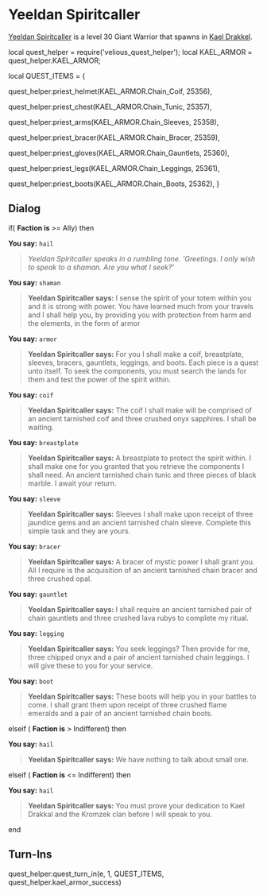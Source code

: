 # Yeeldan Spiritcaller



[Yeeldan Spiritcaller](/npc/113184) is a level 30 Giant Warrior that spawns in [Kael Drakkel](/zone/113).



local quest_helper = require('velious_quest_helper');
local KAEL_ARMOR = quest_helper.KAEL_ARMOR;

local QUEST_ITEMS = {

quest_helper:priest_helmet(KAEL_ARMOR.Chain_Coif, 25356), 

quest_helper:priest_chest(KAEL_ARMOR.Chain_Tunic, 25357), 

quest_helper:priest_arms(KAEL_ARMOR.Chain_Sleeves, 25358), 

quest_helper:priest_bracer(KAEL_ARMOR.Chain_Bracer, 25359), 

quest_helper:priest_gloves(KAEL_ARMOR.Chain_Gauntlets, 25360), 

quest_helper:priest_legs(KAEL_ARMOR.Chain_Leggings, 25361), 

quest_helper:priest_boots(KAEL_ARMOR.Chain_Boots, 25362), 
}



## Dialog

if( **Faction is** >= Ally) then 


**You say:** `hail`




>*Yeeldan Spiritcaller speaks in a rumbling tone. 'Greetings. I only wish to speak to a shaman. Are you what I seek?'*


**You say:** `shaman`




>**Yeeldan Spiritcaller says:** I sense the spirit of your totem within you and it is strong with power. You have learned much from your travels and I shall help you, by providing you with protection from harm and the elements, in the form of armor


**You say:** `armor`




>**Yeeldan Spiritcaller says:** For you I shall make a coif, breastplate, sleeves, bracers, gauntlets, leggings, and boots. Each piece is a quest unto itself. To seek the components, you must search the lands for them and test the power of the spirit within.


**You say:** `coif`




>**Yeeldan Spiritcaller says:** The coif I shall make will be comprised of an ancient tarnished coif and three crushed onyx sapphires. I shall be waiting.


**You say:** `breastplate`




>**Yeeldan Spiritcaller says:** A breastplate to protect the spirit within. I shall make one for you granted that you retrieve the components I shall need. An ancient tarnished chain tunic and three pieces of black marble. I await your return.


**You say:** `sleeve`




>**Yeeldan Spiritcaller says:** Sleeves I shall make upon receipt of three jaundice gems and an ancient tarnished chain sleeve. Complete this simple task and they are yours.


**You say:** `bracer`




>**Yeeldan Spiritcaller says:** A bracer of mystic power I shall grant you. All I require is the acquisition of an ancient tarnished chain bracer and three crushed opal.


**You say:** `gauntlet`




>**Yeeldan Spiritcaller says:** I shall require an ancient tarnished pair of chain gauntlets and three crushed lava rubys to complete my ritual.


**You say:** `legging`




>**Yeeldan Spiritcaller says:** You seek leggings? Then provide for me, three chipped onyx and a pair of ancient tarnished chain leggings. I will give these to you for your service.


**You say:** `boot`




>**Yeeldan Spiritcaller says:** These boots will help you in your battles to come. I shall grant them upon receipt of three crushed flame emeralds and a pair of an ancient tarnished chain boots.


elseif ( **Faction is** > Indifferent) then 


**You say:** `hail`




>**Yeeldan Spiritcaller says:** We have nothing to talk about small one.


elseif ( **Faction is** <= Indifferent) then


**You say:** `hail`




>**Yeeldan Spiritcaller says:** You must prove your dedication to Kael Drakkal and the Kromzek clan before I will speak to you.

end



## Turn-Ins

quest_helper:quest_turn_in(e, 1, QUEST_ITEMS, quest_helper.kael_armor_success) 
